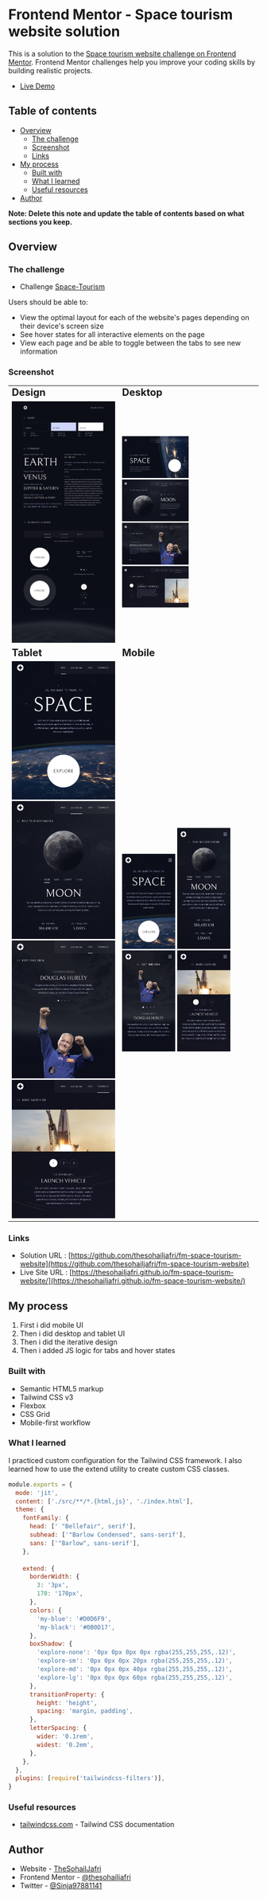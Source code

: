 # Frontend Mentor - Space tourism website solution

This is a solution to the [Space tourism website challenge on Frontend Mentor](https://www.frontendmentor.io/challenges/space-tourism-multipage-website-gRWj1URZ3). Frontend Mentor challenges help you improve your coding skills by building realistic projects.

- [Live Demo](https://thesohailjafri.github.io/fm-space-tourism-website/)

## Table of contents

- [Overview](#overview)
  - [The challenge](#the-challenge)
  - [Screenshot](#screenshot)
  - [Links](#links)
- [My process](#my-process)
  - [Built with](#built-with)
  - [What I learned](#what-i-learned)
  - [Useful resources](#useful-resources)
- [Author](#author)

**Note: Delete this note and update the table of contents based on what sections you keep.**

## Overview

### The challenge

- Challenge [Space-Tourism](https://www.frontendmentor.io/challenges/space-tourism-multipage-website-gRWj1URZ3)

Users should be able to:

- View the optimal layout for each of the website's pages depending on their device's screen size
- See hover states for all interactive elements on the page
- View each page and be able to toggle between the tabs to see new information

### Screenshot

<table border="0">
 <tr>
    <td><b style="font-size:20px">Design</b></td>
    <td><b style="font-size:20px">Desktop</b></td>
 </tr>
 <tr>
    <td>
		<img src="./layouts/DesignSystem.png" alt="DesignSystem" width="100%" >
</td>
    <td>
    	<img src="./layouts/DesktopHome.jpg" alt="DesktopHome" width="50%" >
    	<img src="./layouts/DesktopDestinationA.png" alt="DesktopDestinationA" width="50%" >

<img src="./layouts/DesktopCrewA.png" alt="DesktopCrewA" width="50%" >
<img src="./layouts/DesktopTechnologyA.png" alt="DesktopTechnologyA" width="50%" >
		</td>
 </tr>
  <tr>
    <td><b style="font-size:20px">Tablet</b></td>
    <td><b style="font-size:20px">Mobile</b></td>
 </tr>
 <tr>
    <td>
		<img src="./layouts/TabletHome.png" alt="TabletHome" width="100%" >
<img src="./layouts/TabletDestinationA.png" alt="TabletDestinationA" width="100%" >
<img src="./layouts/TabletCrewA.jpg" alt="TabletCrewA" width="100%" >
<img src="./layouts/TabletTechnologyA.jpg" alt="TabletTechnologyA" width="100%" >
</td>
    <td>
<img src="./layouts/MobileHome.png" alt="MobileHome" width="40%" >
<img src="./layouts/MobileDestinationA.jpg" alt="MobileDestinationA" width="40%" >
<img src="./layouts/MobileCrewA.jpg" alt="MobileCrewA" width="40%" >
<img src="./layouts/MobileTechnologyA.jpg" alt="MobileTechnologyA" width="40%" >
		</td>
 </tr>
</table>

### Links

- Solution URL : [https://github.com/thesohailjafri/fm-space-tourism-website](https://github.com/thesohailjafri/fm-space-tourism-website)
- Live Site URL : [https://thesohailjafri.github.io/fm-space-tourism-website/](https://thesohailjafri.github.io/fm-space-tourism-website/)

## My process

1. First i did mobile UI
2. Then i did desktop and tablet UI
3. Then i did the iterative design
4. Then i added JS logic for tabs and hover states

### Built with

- Semantic HTML5 markup
- Tailwind CSS v3
- Flexbox
- CSS Grid
- Mobile-first workflow

### What I learned

I practiced custom configuration for the Tailwind CSS framework. I also learned how to use the extend utility to create custom CSS classes.

```js
module.exports = {
  mode: 'jit',
  content: ['./src/**/*.{html,js}', './index.html'],
  theme: {
    fontFamily: {
      head: [' "Bellefair", serif'],
      subhead: ['"Barlow Condensed", sans-serif'],
      sans: ['"Barlow", sans-serif'],
    },

    extend: {
      borderWidth: {
        3: '3px',
        170: '170px',
      },
      colors: {
        'my-blue': '#D0D6F9',
        'my-black': '#0B0D17',
      },
      boxShadow: {
        'explore-none': '0px 0px 0px 0px rgba(255,255,255,.12)',
        'explore-sm': '0px 0px 0px 20px rgba(255,255,255,.12)',
        'explore-md': '0px 0px 0px 40px rgba(255,255,255,.12)',
        'explore-lg': '0px 0px 0px 60px rgba(255,255,255,.12)',
      },
      transitionProperty: {
        height: 'height',
        spacing: 'margin, padding',
      },
      letterSpacing: {
        wider: '0.1rem',
        widest: '0.2em',
      },
    },
  },
  plugins: [require('tailwindcss-filters')],
}
```

### Useful resources

- [tailwindcss.com](https://tailwindcss.com/) - Tailwind CSS documentation

## Author

- Website - [TheSohailJafri](https://thesohailjafri.netlify.app/)
- Frontend Mentor - [@thesohailjafri](https://www.frontendmentor.io/profile/thesohailjafri)
- Twitter - [@Sinja97881141](https://twitter.com/Sinja97881141)
